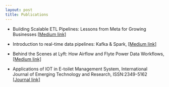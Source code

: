 ```yaml
---
layout: post
title: Publications
---
```


* Building Scalable ETL Pipelines: Lessons from Meta for Growing Businesses <a href="https://medium.com/@anushka7400.as/building-scalable-etl-pipelines-lessons-from-meta-for-growing-businesses-31bf9a1970c8">
[Medium link]
</a>

* Introduction to real-time data pipelines: Kafka & Spark, <a href="https://medium.com/@anushka7400.as/introduction-to-real-time-data-pipelines-kafka-spark-d951302bb963">
[Medium link]
</a>

* Behind the Scenes at Lyft: How Airflow and Flyte Power Data Workflows, <a href="https://medium.com/@anushka7400.as/behind-the-scenes-at-lyft-how-airflow-and-flyte-power-data-workflows-7809e9d47ff0">
[Medium link]
</a>

* Applications of IOT in E-toilet Management System, International Journal of Emerging Technology and Research, ISSN:2349-5162 <a href="https://www.jetir.org/view?paper=JETIR2109040">
[Journal link]
</a>
